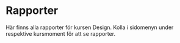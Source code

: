 ---
---
Rapporter
=========================

Här finns alla rapporter för kursen Design. Kolla i sidomenyn under respektive kursmoment för att se rapporter.